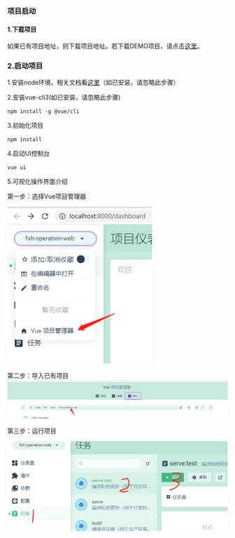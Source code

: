 ### 项目启动

#### 1.下载项目

如果已有项目地址，则下载项目地址。若下载DEMO项目，请点击[这里](https://github.com/benchis/book/blob/master/chapter1/1xiang-mu-gui-fan.md)。

### 2.启动项目

1.安装node环境，相关文档看[这里](https://www.jianshu.com/p/13f45e24b1de)（如已安装，请忽略此步骤）

2.安装vue-cli3\(如已安装，请忽略此步骤\)

```
npm install -g @vue/cli
```

3.初始化项目

```
npm install
```

4.启动UI控制台

```
vue ui
```

5.可视化操作界面介绍

第一步：选择Vue项目管理器

![](/assets/import.png)

第二步：导入已有项目![](/assets/import2.png)

第三步：运行项目

![](/assets/import3.png)

